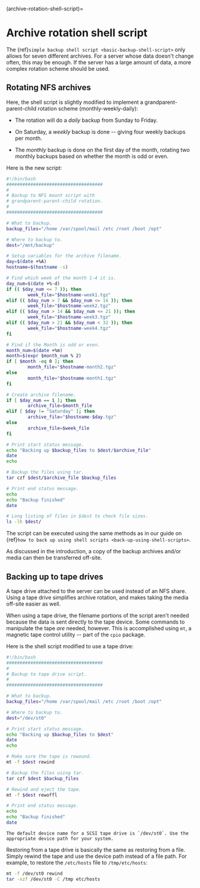 (archive-rotation-shell-script)=

# Archive rotation shell script

The {ref}`simple backup shell script <basic-backup-shell-script>` only allows for seven different archives. For a server whose data doesn't change often, this may be enough. If the server has a large amount of data, a more complex rotation scheme should be used.

## Rotating NFS archives

Here, the shell script is slightly modified to implement a grandparent-parent-child rotation scheme (monthly-weekly-daily):

- The rotation will do a *daily* backup from Sunday to Friday.

- On Saturday, a *weekly* backup is done -- giving four weekly backups per month.

- The *monthly* backup is done on the first day of the month, rotating two monthly backups based on whether the month is odd or even.

Here is the new script:

```sh
#!/bin/bash
####################################
#
# Backup to NFS mount script with
# grandparent-parent-child rotation.
#
####################################

# What to backup.
backup_files="/home /var/spool/mail /etc /root /boot /opt"

# Where to backup to.
dest="/mnt/backup"

# Setup variables for the archive filename.
day=$(date +%A)
hostname=$(hostname -s)

# Find which week of the month 1-4 it is.
day_num=$(date +%-d)
if (( $day_num <= 7 )); then
        week_file="$hostname-week1.tgz"
elif (( $day_num > 7 && $day_num <= 14 )); then
        week_file="$hostname-week2.tgz"
elif (( $day_num > 14 && $day_num <= 21 )); then
        week_file="$hostname-week3.tgz"
elif (( $day_num > 21 && $day_num < 32 )); then
        week_file="$hostname-week4.tgz"
fi

# Find if the Month is odd or even.
month_num=$(date +%m)
month=$(expr $month_num % 2)
if [ $month -eq 0 ]; then
        month_file="$hostname-month2.tgz"
else
        month_file="$hostname-month1.tgz"
fi

# Create archive filename.
if [ $day_num == 1 ]; then
        archive_file=$month_file
elif [ $day != "Saturday" ]; then
        archive_file="$hostname-$day.tgz"
else
        archive_file=$week_file
fi

# Print start status message.
echo "Backing up $backup_files to $dest/$archive_file"
date
echo

# Backup the files using tar.
tar czf $dest/$archive_file $backup_files

# Print end status message.
echo
echo "Backup finished"
date

# Long listing of files in $dest to check file sizes.
ls -lh $dest/
```

The script can be executed using the same methods as in our guide on {ref}`how to back up using shell scripts <back-up-using-shell-scripts>`.

As discussed in the introduction, a copy of the backup archives and/or media can then be transferred off-site.

## Backing up to tape drives

A tape drive attached to the server can be used instead of an NFS share. Using a tape drive simplifies archive rotation, and makes taking the media off-site easier as well.

When using a tape drive, the filename portions of the script aren't needed because the data is sent directly to the tape device. Some commands to manipulate the tape *are* needed, however. This is accomplished using `mt`, a magnetic tape control utility -- part of the `cpio` package.

Here is the shell script modified to use a tape drive:

```sh
#!/bin/bash
####################################
#
# Backup to tape drive script.
#
####################################

# What to backup.
backup_files="/home /var/spool/mail /etc /root /boot /opt"

# Where to backup to.
dest="/dev/st0"

# Print start status message.
echo "Backing up $backup_files to $dest"
date
echo

# Make sure the tape is rewound.
mt -f $dest rewind

# Backup the files using tar.
tar czf $dest $backup_files

# Rewind and eject the tape.
mt -f $dest rewoffl

# Print end status message.
echo
echo "Backup finished"
date
```

```{note}
The default device name for a SCSI tape drive is `/dev/st0`. Use the appropriate device path for your system.
```

Restoring from a tape drive is basically the same as restoring from a file. Simply rewind the tape and use the device path instead of a file path. For example, to restore the `/etc/hosts` file to `/tmp/etc/hosts`:

```bash
mt -f /dev/st0 rewind
tar -xzf /dev/st0 -C /tmp etc/hosts
```
